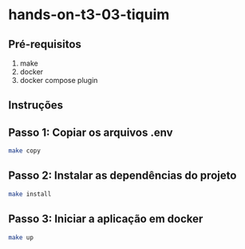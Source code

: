 # hands-on-t3-03-tiquim

## Pré-requisitos
1. make 
2. docker 
3. docker compose plugin


## Instruções

## Passo 1: Copiar os arquivos .env 
```bash
make copy
```

## Passo 2: Instalar as dependências do projeto
```bash
make install
```

## Passo 3: Iniciar a aplicação em docker
```bash
make up
```